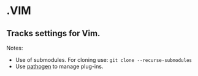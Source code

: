 # .VIM
Tracks settings for Vim.
------
Notes: 
- Use of submodules. For cloning use: `git clone --recurse-submodules`
- Use [pathogen](https://github.com/tpope/vim-pathogen) to manage plug-ins.
